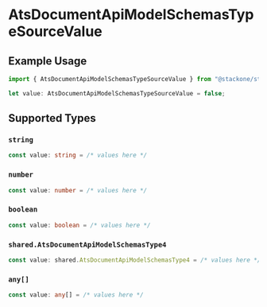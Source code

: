 # AtsDocumentApiModelSchemasTypeSourceValue

## Example Usage

```typescript
import { AtsDocumentApiModelSchemasTypeSourceValue } from "@stackone/stackone-client-ts/sdk/models/shared";

let value: AtsDocumentApiModelSchemasTypeSourceValue = false;
```

## Supported Types

### `string`

```typescript
const value: string = /* values here */
```

### `number`

```typescript
const value: number = /* values here */
```

### `boolean`

```typescript
const value: boolean = /* values here */
```

### `shared.AtsDocumentApiModelSchemasType4`

```typescript
const value: shared.AtsDocumentApiModelSchemasType4 = /* values here */
```

### `any[]`

```typescript
const value: any[] = /* values here */
```

